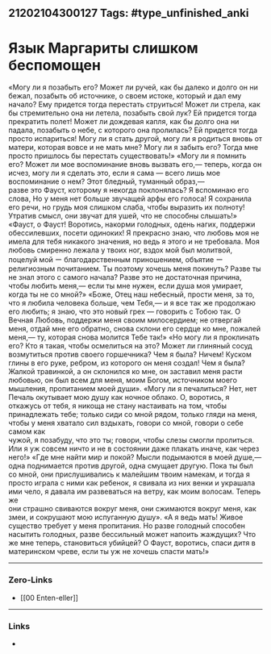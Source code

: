 21202104300127
Tags: #type_unfinished_anki
---
# Язык Маргариты слишком беспомощен

«Могу ли я позабыть его? Может ли ручей, как бы далеко и долго он ни бежал, позабыть об источнике, о своем истоке, который и дал ему начало? Ему придется тогда перестать струиться! Может ли стрела, как бы стремительно она ни летела, позабыть свой лук? Ей придется тогда  прекратить полет! Может ли дождевая капля, как бы долго она ни падала, позабыть о небе, с которого она пролилась? Ей придется тогда просто испариться! Могу ли я стать другой, могу ли я родиться вновь от матери, которая вовсе и не мать мне? Могу ли я забыть его? Тогда мне просто пришлось бы перестать существовать!» «Могу ли я помнить его? Может ли мое воспоминание вновь вызвать его,— теперь, когда он исчез, могу ли я сделать это, если я сама — всего лишь мое воспоминание о нем? Этот бледный, туманный образ,—  <br>разве это Фауст, которому я некогда поклонялась? Я вспоминаю его слова, Но у меня нет больше звучащей арфы его голоса! Я сохранила его речи, но грудь моя слишком слаба, чтобы выразить их полноту! Утратив смысл, они звучат для ушей, что не способны слышать!» «Фауст, о Фауст! Воротись, накорми голодных, одень нагих, поддержи <br>обессилевших, посети одиноких! Я прекрасно знаю, что любовь моя не имела для тебя никакого значения, но ведь я этого и не требовала. Моя любовь смиренно лежала у твоих ног, вздох мой был молитвой, поцелуй мой  ー благодарственным приношением, объятие ーрелигиозным почитанием. Ты поэтому хочешь меня покинуть? Разве ты не знал этого с самого начала? Разве это не достаточная причина, чтобы любить меня,— если ты мне нужен, если душа моя умирает, когда ты не со мной?» «Боже, Отец наш небесный, прости меня, за то, что я любила человека больше, чем Тебя,— и я все так же продолжаю его любить; я знаю, что это новый грех — говорить с Тобою так. О Вечная Любовь, поддержи меня своим милосердием; не отвергай меня, отдай мне его обратно, снова склони его сердце ко мне, пожалей меня,— ту, которая снова молится Тебе так!» «Но могу ли я проклинать его? Кто я такая, чтобы осмелиться на это? Может ли глиняный сосуд возмутиться против своего горшечника? Чем я была? Ничем! Куском глины в его руке, ребром, из которого он меня создал! Чем я была? Жалкой травинкой, а он склонился ко мне, он заставил меня расти любовью, он был всем для меня, моим Богом, источником моего мышления, пропитанием моей души». «Могу ли я печалиться? Нет, нет Печаль окутывает мою душу как ночное облако. О, воротись, я откажусь от тебя, я никоща не стану настаивать на том, чтобы принадлежать тебе; только сиди со мной рядом, только гляди на меня, чтобы у меня хватало сил вздыхать, говори со мной, говори о себе самом как <br>чужой, я позабуду, что это ты; говори, чтобы слезы смогли пролиться. Или я уж совсем ничто и не в состоянии даже плакать иначе, как через него!» «Где мне найти мир и покой? Мысли подымаются в моей душе,— одна поднимается против другой, одна смущает другую. Пока ты был со мной, они прислушивались к малейшим твоим намекам, и тогда я просто играла с ними как ребенок, я свивала из них венки и украшала ими чело, я давала им развеваться на ветру, как моим волосам. Теперь же <br>они страшно свиваются вокруг меня, они сжимаются вокруг меня, как змеи, и сокрушают мою испуганную душу». «А я ведь мать! Живое существо требует у меня пропитания. Но разве голодный способен насытить голодных, разве бессильный может напоить жаждущих? Что же мне теперь, становиться убийцей? О Фауст, воротись, спаси дитя в материнском чреве, если ты уж не хочешь спасти мать!» 

---
### Zero-Links
- [[00 Enten-eller]]
---
### Links
-